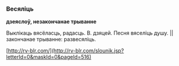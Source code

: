 ### Весяліць
**дзеяслоў, незакончанае трыванне**

Выклікаць вясёласць, радасць. В. дзяцей. Песня вяселіць душу. || закончанае трыванне: развесяліць.

<a rel="author">[http://rv-blr.com/](http://rv-blr.com/slounik.jsp?letterId=0&maskId=0&pageId=516)</a>
